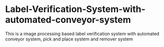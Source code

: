 # Label-Verification-System-with-automated-conveyor-system
This is a image processing based label verification system with automated conveyor system, pick and place system and remover system
